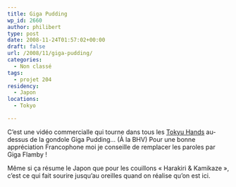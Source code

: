 ```yaml
---
title: Giga Pudding
wp_id: 2660
author: philibert
type: post
date: 2008-11-24T01:57:02+00:00
draft: false
url: /2008/11/giga-pudding/
categories:
  - Non classé
tags:
  - projet 204
residency:
  - Japon
locations:
  - Tokyo

---
```

C&rsquo;est une vidéo commercialle qui tourne dans tous les [Tokyu Hands][1] au-dessus de la gondole Giga Pudding&#8230; (À la BHV) Pour une bonne appréciation Francophone moi je conseille de remplacer les paroles par Giga Flamby !
  
Même si ça résume le Japon que pour les couillons « Harakiri & Kamikaze », c&rsquo;est ce qui fait sourire jusqu&rsquo;au oreilles quand on réalise qu&rsquo;on est ici.

 [1]: https://benmerde.loc/2008/11/tokyu-hands/ "Tokyu Hands!"
